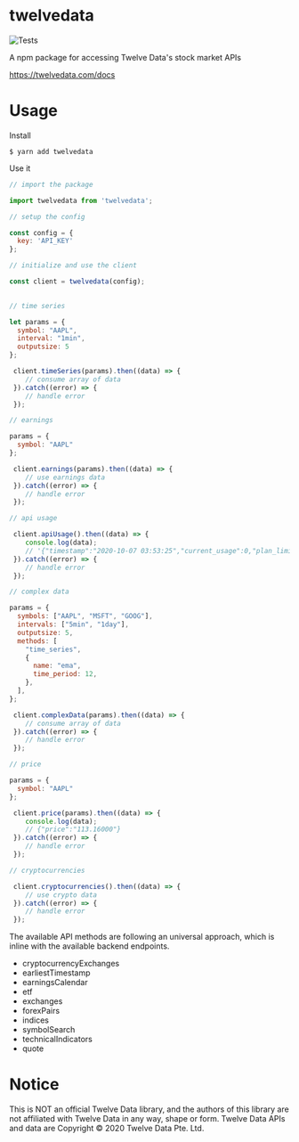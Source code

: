 # twelvedata
![Tests](https://github.com/evzaboun/twelvedata/workflows/Tests/badge.svg)

A npm package for accessing Twelve Data's stock market APIs

https://twelvedata.com/docs


# Usage

Install

```shell
$ yarn add twelvedata
```

Use it 

``` js
// import the package

import twelvedata from 'twelvedata';

// setup the config

const config = {
  key: 'API_KEY'
};

// initialize and use the client

const client = twelvedata(config);
 

// time series

let params = {
  symbol: "AAPL",
  interval: "1min",
  outputsize: 5
};

 client.timeSeries(params).then((data) => {
    // consume array of data
 }).catch((error) => {
    // handle error
 });

// earnings

params = {
  symbol: "AAPL"
};

 client.earnings(params).then((data) => {
    // use earnings data
 }).catch((error) => {
    // handle error
 });

// api usage

 client.apiUsage().then((data) => {
    console.log(data);
    // '{"timestamp":"2020-10-07 03:53:25","current_usage":0,"plan_limit":55}'
 }).catch((error) => {
    // handle error
 });

// complex data

params = {
  symbols: ["AAPL", "MSFT", "GOOG"],
  intervals: ["5min", "1day"],
  outputsize: 5,
  methods: [
    "time_series",
    {
      name: "ema",
      time_period: 12,
    },
  ],
};

 client.complexData(params).then((data) => {
    // consume array of data
 }).catch((error) => {
    // handle error
 });

// price

params = {
  symbol: "AAPL"
};

 client.price(params).then((data) => {
    console.log(data);
    // {"price":"113.16000"}
 }).catch((error) => {
    // handle error
 });

// cryptocurrencies

 client.cryptocurrencies().then((data) => {
    // use crypto data
 }).catch((error) => {
    // handle error
 });
```

 The available API methods are following an universal approach, which is inline with the available backend endpoints. 

  * cryptocurrencyExchanges
  * earliestTimestamp
  * earningsCalendar
  * etf
  * exchanges
  * forexPairs
  * indices
  * symbolSearch
  * technicalIndicators
  * quote

# Notice
This is NOT an official Twelve Data library, and the authors of this library are not affiliated with Twelve Data in any way, shape or form. Twelve Data APIs and data are Copyright © 2020 Twelve Data Pte. Ltd.

